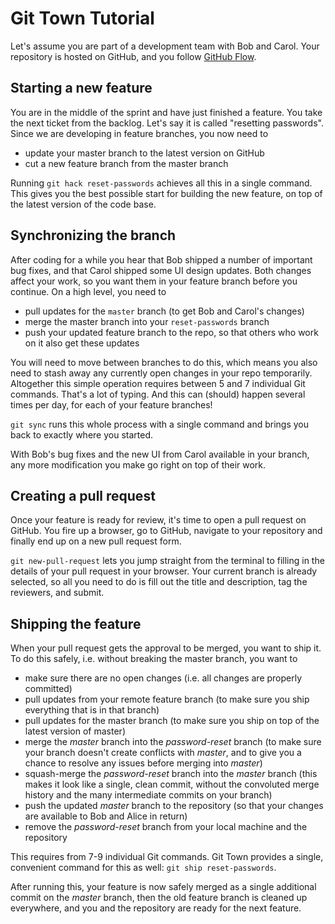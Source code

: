 # Git Town Tutorial

Let's assume you are part of a development team with Bob and Carol.
Your repository is hosted on GitHub, and you follow [GitHub Flow](https://guides.github.com/introduction/flow/index.html).


## Starting a new feature

You are in the middle of the sprint and have just finished a feature.
You take the next ticket from the backlog.
Let's say it is called "resetting passwords".
Since we are developing in feature branches, you now need to

* update your master branch to the latest version on GitHub
* cut a new feature branch from the master branch

Running `git hack reset-passwords` achieves all this in a single command.
This gives you the best possible start for building the new feature,
on top of the latest version of the code base.


## Synchronizing the branch

After coding for a while you hear that Bob shipped a number of important bug fixes,
and that Carol shipped some UI design updates.
Both changes affect your work, so you want them in your feature branch before you continue.
On a high level, you need to

* pull updates for the `master` branch (to get Bob and Carol's changes)
* merge the master branch into your `reset-passwords` branch
* push your updated feature branch to the repo, so that others who work on it also get these updates

You will need to move between branches to do this,
which means you also need to stash away any currently open changes in your repo temporarily.
Altogether this simple operation requires between 5 and 7 individual Git commands.
That's a lot of typing.
And this can (should) happen several times per day, for each of your feature branches!

`git sync` runs this whole process with a single command and brings you back to exactly where you started.

With Bob's bug fixes and the new UI from Carol available in your branch,
any more modification you make go right on top of their work.


## Creating a pull request

Once your feature is ready for review, it's time to open a pull request on GitHub.
You fire up a browser, go to GitHub, navigate to your repository and finally end up on a new pull request form.

`git new-pull-request` lets you jump straight from the terminal to filling in the details of your pull request in your browser.
Your current branch is already selected,
so all you need to do is fill out the title and description,
tag the reviewers, and submit.


## Shipping the feature

When your pull request gets the approval to be merged,
you want to ship it.
To do this safely, i.e. without breaking the master branch, you want to

* make sure there are no open changes (i.e. all changes are properly committed)
* pull updates from your remote feature branch (to make sure you ship everything that is in that branch)
* pull updates for the master branch (to make sure you ship on top of the latest version of master)
* merge the _master_ branch into the _password-reset_ branch
  (to make sure your branch doesn't create conflicts with _master_,
  and to give you a chance to resolve any issues before merging into _master_)
* squash-merge the _password-reset_ branch into the _master_ branch (this makes it look like a single, clean commit, without the convoluted merge history and the many intermediate commits on your branch)
* push the updated _master_ branch to the repository (so that your changes are available to Bob and Alice in return)
* remove the _password-reset_ branch from your local machine and the repository

This requires from 7-9 individual Git commands.
Git Town provides a single, convenient command for this as well:
`git ship reset-passwords`.

After running this, your feature is now safely merged as a single additional commit on the _master_ branch,
then the old feature branch is cleaned up everywhere,
and you and the repository are ready for the next feature.
